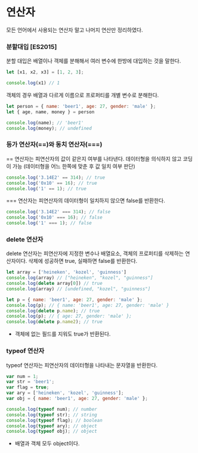 # 연산자

모든 언어에서 사용되는 연산자 말고 나머지 연산만 정리하였다.

### 분할대입 \[ES2015\]

분할 대입은 배열이나 객체를 분해해서 여러 변수에 한방에 대입하는 것을 말한다.

```javascript
let [x1, x2, x3] = [1, 2, 3];

console.log(x1) // 1
```

객체의 경우 배열과 다르게 이름으로 프로퍼티를 개별 변수로 분해한다.

```javascript
let person = { name: 'beer1', age: 27, gender: 'male' };
let { age, name, money } = person

console.log(name); // 'beer1'
console.log(money); // undefined
```

### 등가 연산자\(==\)와 동치 연산자\(===\)

== 연산자는 피연산자의 값이 같은지 여부를 나타낸다. 데이터형을 의식하지 않고 코딩이 가능 \(데이터형을 어느 한쪽에 맞춘 후 값 일치 여부 판단\)

```javascript
console.log('3.14E2' == 314); // true
console.log('0x10' == 16); // true
console.log('1' == 1); // true
```

=== 연산자는 피연산자의 데이터형이 일치하지 않으면 false를 반환한다.

```javascript
console.log('3.14E2' === 314); // false
console.log('0x10' === 16); // false
console.log('1' === 1); // false
```

### delete 연산자

delete 연산자는 피연산자에 지정한 변수나 배열요소, 객체의 프로퍼티를 삭제하는 연산자이다. 삭제에 성공하면 true, 실패하면 false를 반환한다.

```javascript
let array = ['heineken', 'kozel', 'guinness']
console.log(array) // ["heineken", "kozel", "guinness"]
console.log(delete array[0]) // true
console.log(array) // [undefined, "kozel", "guinness"]

let p = { name: 'beer1', age: 27, gender: 'male' };
console.log(p); // { name: 'beer1', age: 27, gender: 'male' }
console.log(delete p.name); // true
console.log(p); // { age: 27, gender: 'male' };
console.log(delete p.name2); // true
```

* 객체에 없는 필드를 지워도 true가 반환된다.

### typeof 연산자

typeof 연산자는 피연산자의 데이터형을 나타내는 문자열을 반환한다.

```javascript
var num = 1;
var str = 'beer1';
var flag = true;
var ary = ['heineken', 'kozel', 'guinness'];
var obj = { name: 'beer1', age: 27, gender: 'male' };

console.log(typeof num); // number
console.log(typeof str); // string
console.log(typeof flag); // boolean
console.log(typeof ary); // object
console.log(typeof obj); // object
```

* 배열과 객체 모두 object이다.

 

